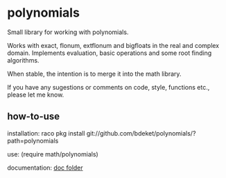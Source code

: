 # polynomials

Small library for working with polynomials.

Works with exact, flonum, extflonum and bigfloats in the real and complex domain.
Implements evaluation, basic operations and some root finding algorithms.

When stable, the intention is to merge it into the math library.

If you have any sugestions or comments on code, style, functions etc., please let me know.

how-to-use
----------

installation:
    raco pkg install git://github.com/bdeket/polynomials/?path=polynomials

use:
    (require math/polynomials)

documentation:
[doc folder](http://htmlpreview.github.io/?https://raw.githubusercontent.com/bdeket/polynomials/master/docs/index.html)
